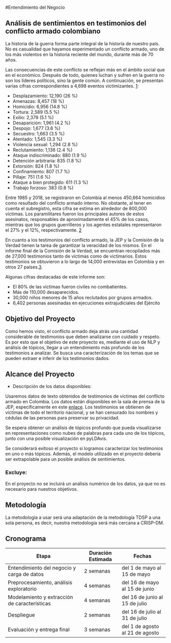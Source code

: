 #Entendimiento del Negocio

## Análisis de sentimientos en testimonios del conflicto armado colombiano

La historia de la guerra forma parte integral de la historia de nuestro país. No es casualidad que hayamos experimentado un conflicto armado, uno de los más violentos en la historia reciente del mundo, durante más de 70 años.

Las consecuencias de este conflicto se reflejan más en el ámbito social que en el económico. Después de todo, quienes luchan y sufren en la guerra no son los líderes políticos, sino la gente común. A continuación, se presentan varias cifras correspondientes a 4,698 eventos victimizantes. [1]:

* Desplazamiento: 12,190 (26 %)
* Amenazas: 8,457 (18 %)
* Homicidio: 6,956 (14.8 %)
* Tortura: 2,589 (5.5 %)
* Exilio: 2,379 (5.1 %)
* Desaparición: 1,961 (4.2 %)
* Despojo: 1,677 (3.6 %)
* Secuestro: 1,663 (3.5 %)
* Atentado: 1,545 (3.3 %)
* Violencia sexual: 1,294 (2.8 %)
* Reclutamiento: 1,136 (2.4 %)
* Ataque indiscriminado: 880 (1.9 %)
* Detención arbitraria: 835 (1.8 %)
* Extorsión: 824 (1.8 %)
* Confinamiento: 807 (1.7 %)
* Pillaje: 751 (1.6 %)
* Ataque a bien protegido: 611 (1.3 %)
* Trabajo forzoso: 383 (0.8 %)

Entre 1985 y 2018, se registraron en Colombia al menos 450,664 homicidios como resultado del conflicto armado interno. No obstante, al tener en cuenta el subregistro, esta cifra se estima en alrededor de 800,000 víctimas. Los paramilitares fueron los principales autores de estos asesinatos, responsables de aproximadamente el 45% de los casos, mientras que los grupos guerrilleros y los agentes estatales representaron el 27% y el 12%, respectivamente. [2]

En cuanto a los testimonios del conflicto armado, la JEP y la Comisión de la Verdad tienen la tarea de garantizar la veracidad de los mismos. En el informe final de la Comisión de la Verdad, se encuentran recopilados más de 27,000 testimonios tanto de víctimas como de victimarios. Estos testimonios se obtuvieron a lo largo de 14,000 entrevistas en Colombia y en otros 27 países.[3].

Algunas cifras destacadas de este informe son:

* El 80% de las víctimas fueron civiles no combatientes.
* Más de 110,000 desaparecidos.
* 30,000 niños menores de 15 años reclutados por grupos armados.
* 6,402 personas asesinadas en ejecuciones extrajudiciales del Ejército

## Objetivo del Proyecto

Como hemos visto, el conflicto armado deja atrás una cantidad considerable de testimonios que deben analizarse con cuidado y respeto. Es por esto que el objetivo de este proyecto es, mediante el uso de NLP y análisis de tópicos, llegar a un entendimiento más profundo de los testimonios a analizar. Se busca una caracterización de los temas que se pueden extraer e inferir de los testimonios dados.

## Alcance del Proyecto

- Descripción de los datos disponibles:

Usaremos datos de texto obtenidos de testimonios de víctimas del conflicto armado en Colombia. Los datos están disponibles en la sala de prensa de la JEP, específicamente en este [enlace](https://www.jep.gov.co/Sala-de-Prensa/Documents/CASO%2001%20TOMA%20DE%20REHENES/25..01.2021%20Anexo%20ADHC.pdf?csf=1&e=EXdU3t). Los testimonios se obtienen de víctimas de todo el territorio nacional, y se han censurado los nombres y cédulas de las personas para preservar su privacidad.

Se espera obtener un análisis de tópicos profundo que pueda visualizarse en representaciones como nubes de palabras para cada uno de los tópicos, junto con una posible visualización en pyLDAvis.

Se considerará exitoso el proyecto si logramos caracterizar los testimonios en uno o más tópicos. Además, el modelo utilizado en el proyecto debería ser extrapolable para un posible análisis de sentimientos.

### Excluye:

En el proyecto no se incluirá un análisis numérico de los datos, ya que no es necesario para nuestros objetivos.

## Metodología

La metodología a usar será una adaptación de la metodología TDSP a una sola persona, es decir, nuestra metodología será más cercana a CRISP-DM.

## Cronograma

| Etapa | Duración Estimada | Fechas |
|------|---------|-------|
| Entendimiento del negocio y carga de datos | 2 semanas | del 1 de mayo al 15 de mayo |
| Preprocesamiento, análisis exploratorio | 4 semanas | del 16 de mayo al 15 de junio |
| Modelamiento y extracción de características | 4 semanas | del 16 de junio al 15 de julio |
| Despliegue | 2 semanas | del 16 de julio al 31 de julio |
| Evaluación y entrega final | 3 semanas | del 1 de agosto al 21 de agosto |


[1]:https://web.comisiondelaverdad.co/actualidad/noticias/principales-cifras-comision-de-la-verdad-informe-final
[2]:https://es.statista.com/grafico/19344/numero-de-victimas-del-conflicto-armado-en-colombia/
[3]:https://www.aa.com.tr/es/mundo/la-comisión-de-la-verdad-publica-el-informe-final-sobre-más-de-medio-siglo-de-conflicto-en-colombia/2625032
